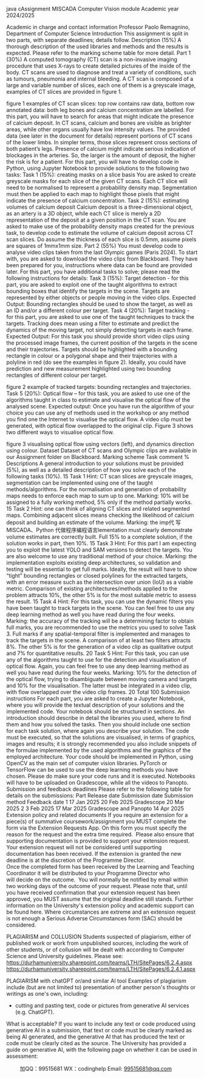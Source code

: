 java cAssignment 
MISCADA Computer Vision module
Academic year 2024/2025
  
Academic in charge and contact information
Professor Paolo Remagnino, Department of Computer Science
Introduction
This assignment is split in two parts, with separate deadlines; details follow.
Description (15%)
A thorough description of the used libraries and methods and the results is expected. Please refer to the marking scheme table for more detail.
Part 1 (30%)
A computed tomography (CT) scan is a non-invasive imaging procedure that uses X-rays to create detailed pictures of the inside of the body. CT scans are used to diagnose and treat a variety of conditions, such as tumours, pneumonia and internal bleeding.
A CT scan is composed of a large and variable number of slices, each one of them is a greyscale image, examples of CT slices are provided in figure 1.
	
	
figure 1 examples of CT scan slices: top row contains raw data, bottom row annotated data: both leg bones and calcium concentration are labelled.
For this part, you will have to search for areas that might indicate the presence of calcium deposit. In CT scans, calcium and bones are visible as brighter areas, while other organs usually have low intensity values. The provided data (see later in the document for details) represent portions of CT scans of the lower limbs. In simpler terms, those slices represent cross sections of both patient’s legs. Presence of calcium might indicate serious indication of blockages in the arteries. So, the larger is the amount of deposit, the higher the risk is for a patient.
For this part, you will have to develop code in Python, using Jupyter Notebook to provide solutions to the following two tasks:
Task 1 (15%): creating masks on a slice basis
You are asked to create greyscale masks for each slice of the given CT scans. Each CT slice will need to be normalised to represent a probability density map. Segmentation must then be applied to each map to highlight those pixels that might indicate the presence of calcium concentration.
Task 2 (15%): estimating volumes of calcium deposit
Calcium deposit is a three-dimensional object, as an artery is a 3D object, while each CT slice is merely a 2D representation of the deposit at a given position in the CT scan. You are asked to make use of the probability density maps created for the previous task, to develop code to estimate the volume of calcium deposit across CT scan slices. Do assume the thickness of each slice is 0.5mm, assume pixels are squares of 1mmx1mm size. 
Part 2 (55%)
You must develop code to analyse video clips taken from the last Olympic games (Paris 2024). 
To start with, you are asked to download the video clips from Blackboard. They have been prepared for you, instructions where data can be found are provided later.
For this part, you have additional tasks to solve; please read the following instructions for details:
Task 3 (15%): Target detection - for this part, you are asked to exploit one of the taught algorithms to extract bounding boxes that identify the targets in the scene. Targets are represented by either objects or people moving in the video clips.
Expected Output: Bounding rectangles should be used to show the target, as well as an ID and/or a different colour per target. 
Task 4 (20%): Target tracking - for this part, you are asked to use one of the taught techniques to track the targets. Tracking does mean using a filter to estimate and predict the dynamics of the moving target, not simply detecting targets in each frame.
Expected Output: For this task you should provide short video clips using the processed image frames, the current position of the targets in the scene and their trajectories. Targets should be highlighted with a bounding rectangle in colour or a polygonal shape and their trajectories with a polyline in red (do see the examples in figure 2). Ideally, you could have prediction and new measurement highlighted using two bounding rectangles of different colour per target.
	
figure 2 example of tracked targets: bounding rectangles and trajectories.
Task 5 (20%): Optical flow – for this task, you are asked to use one of the algorithms taught in class to estimate and visualise the optical flow of the analysed scene.
Expected output: Once you have run the algorithm of your choice you can use any of methods used in the workshop or any method you find one the Internet to visualise the optical flow. A video clip must be generated, with optical flow overlapped to the original clip. Figure 3 shows two different ways to visualise optical flow.
	
figure 3 visualising optical flow using vectors (left), and dynamics direction using colour.
Dataset
Dataset of CT scans and Olympic clips are available in our Assignment folder on Blackboard. 
Marking scheme
Task	comment	%
Descriptions 	A general introduction to your solutions must be provided (5%), as well as a detailed description of how you solve each of the following tasks (10%).	15
Task 1	Hint: CT scan slices are greyscale images, segmentation can be implemented using one of the taught methods/algorithms. For the normalisation and generation of probability maps needs to enforce each map to sum up to one. 
Marking: 10% will be assigned to a fully working method, 5% only if the method partially works.	15
Task 2	Hint: one can think of aligning CT slices and related segmented maps. Combining adjacent slices means checking the likelihood of calcium deposit and building an estimate of the volume. 
Marking: the imp代 写MISCADA、Python
代做程序编程语言lementation must clearly demonstrate volume estimates are correctly built. Full 15% to a complete solution, if the solution works in part, then 10%.	15
Task 3	Hint: For this part I am expecting you to exploit the latest YOLO and SAM versions to detect the targets. You are also welcome to use any traditional method of your choice. 
Marking: the implementation exploits existing deep architectures, so validation and testing will be essential to get full marks. Ideally, the result will have to show “tight” bounding rectangles or closed polylines for the extracted targets, with an error measure such as the intersection over union (IoU) as a viable metric. Comparison of existing architectures/methods applied to the problem attracts 10%, the other 5% is for the most suitable metric to assess the result.	15
Task 4	Hint: For this task, you can use the dynamic filters you have been taught to track targets in the scene. You can feel free to use any deep learning method as well you have read during the four weeks.
Marking: the accuracy of the tracking will be a determining factor to obtain full marks, you are recommended to use the metrics you used to solve Task 3. Full marks if any spatial-temporal filter is implemented and manages to track the targets in the scene. A comparison of at least two filters attracts 8%. The other 5% is for the generation of a video clip as qualitative output and 7% for quantitative results.	20
Task 5	Hint: For this task, you can use any of the algorithms taught to use for the detection and visualisation of optical flow. Again, you can feel free to use any deep learning method as well you have read during the four weeks.
Marking: 10% for the detection of the optical flow, trying to disambiguate between moving camera and targets and 10% for the visualisation. The latter must be integrated in a video clip, with flow overlapped over the video clip frames.	20
Total 	100
Submission instructions
For each part, you are asked to create a Jupyter Notebook, where you will provide the textual description of your solutions and the implemented code. Your notebook should be structured in sections. An introduction should describe in detail the libraries you used, where to find them and how you solved the tasks. Then you should include one section for each task solution, where again you describe your solution. The code must be executed, so that the solutions are visualised, in terms of graphics, images and results; it is strongly recommended you also include snippets of the formulae implemented by the used algorithms and the graphics of the employed architecture. Your code should be implemented in Python, using OpenCV as the main set of computer vision libraries. PyTorch or TensorFlow can be used to use the deep learning methods you have chosen. Please do make sure your code runs and it is executed.  Notebooks will have to be uploaded on Gradescope, while all the videos to Panopto.
Submission and feedback deadlines
Please refer to the following table for details on the submissions:
Part 	Release date	Submission date	Submission method	Feedback date
1	17 Jan 2025	20 Feb 2025	Gradescope	20 Mar 2025
2	3 Feb 2025	17 Mar 2025	Gradescope and Panopto	14 Apr 2025
Extension policy and related documents
If you require an extension for a piece(s) of summative coursework/assignment you MUST complete the form via the Extension Requests App.
On this form you must specify the reason for the request and the extra time required.  Please also ensure that supporting documentation is provided to support your extension request.  
Your extension request will not be considered until supporting documentation has been received.
If the extension is granted the new deadline is at the discretion of the Programme Director.
Once the completed form has been received by the Learning and Teaching Coordinator it will be distributed to your Programme Director who will decide on the outcome.  You will normally be notified by email within two working days of the outcome of your request.
Please note that, until you have received confirmation that your extension request has been approved, you MUST assume that the original deadline still stands.
Further information on the University's extension policy and academic support can be found here.
Where circumstances are extreme and an extension request is not enough a Serious Adverse Circumstances form (SAC) should be considered.

PLAGIARISM and COLLUSION
Students suspected of plagiarism, either of published work or work from unpublished sources, including the work of other students, or of collusion will be dealt with according to Computer Science and University guidelines. Please see:
https://durhamuniversity.sharepoint.com/teams/LTH/SitePages/6.2.4.aspx
https://durhamuniversity.sharepoint.com/teams/LTH/SitePages/6.2.4.1.aspx

PLAGIARISM with chatGPT or/and similar AI tool
Examples of plagiarism include (but are not limited to) presentation of another person's thoughts or writings as one's own, including:
- cutting and pasting text, code or pictures from generative AI services (e.g. ChatGPT).

What is acceptable?
If you want to include any text or code produced using generative AI in a submission, that text or code must be clearly marked as being AI generated, and the generative AI that has produced the text or code must be clearly cited as the source.
The University has provided a guide on generative AI, with the following page on whether it can be used in assessment:

         
加QQ：99515681  WX：codinghelp  Email: 99515681@qq.com
